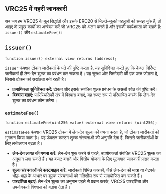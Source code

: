 ## VRC25 में गहरी जानकारी

अब जब हम VRC25 के मूल सिद्धांतों और इसके ERC20 से मिलते-जुलते पहलुओं को समझ चुके हैं, तो आइए दो प्रमुख कार्यों का अन्वेषण करें जो VRC25 को अलग करते हैं और इसकी कार्यक्षमता को बढ़ाते हैं: `issuer()` और `estimateFee()`।

## `issuer()`

```solidity
function issuer() external view returns (address);
```

`issuer` फंक्शन टोकन जारीकर्ता के पते की पुष्टि करता है, यह सुनिश्चित करते हुए कि केवल निर्दिष्ट जारीकर्ता ही लेन-देन शुल्क का प्रबंधन कर सकता है। यह सुरक्षा और जिम्मेदारी की एक परत जोड़ता है, जिससे टोकन की अखंडता बनी रहती है।
* **प्रामाणिकता सुनिश्चित करें:** टोकन और इसके संबंधित शुल्क प्रबंधन के असली स्रोत की पुष्टि करें।
* **विश्वास बढ़ाएं:** पारिस्थितिकी तंत्र में विश्वास बनाएं, यह स्पष्ट रूप से परिभाषित करके कि लेन-देन शुल्क का प्रबंधन कौन करेगा।

### `estimateFee()`

```solidity
function estimateFee(uint256 value) external view returns (uint256);
```

`estimateFee` फंक्शन VRC25 टोकन में लेन-देन शुल्क की गणना करता है, जो टोकन जारीकर्ता को भुगतान किया जाता है। यह फंक्शन कस्टम शुल्क संरचनाओं की अनुमति देता है, जिससे जारीकर्ताओं के लिए लचीलापन बढ़ता है।
* **लेन-देन लागत की गणना करें:** लेन-देन शुरू करने से पहले, उपयोगकर्ता संबंधित VRC25 शुल्क का अनुमान लगा सकते हैं। यह बजट बनाने और वित्तीय योजना के लिए मूल्यवान जानकारी प्रदान करता है।
* **शुल्क संरचनाओं को कस्टमाइज़ करें:** जारीकर्ता विभिन्न कारकों, जैसे लेन-देन की मात्रा या नेटवर्क भीड़-भाड़ के आधार पर शुल्क संरचनाओं को गतिशील रूप से समायोजित कर सकते हैं।
* **पारदर्शिता बढ़ाएं:** लेन-देन शुल्क का अनुमान पहले से प्रदान करके, VRC25 पारदर्शिता और उपयोगकर्ता विश्वास को बढ़ावा देता है।